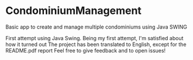 # CondominiumManagement
Basic app to create and manage multiple condominiums using Java SWING

First attempt using Java Swing. Being my first attempt, I'm satisfied about how it turned out
The project has been translated to English, except for the README.pdf report
Feel free to give feedback and to open issues!
